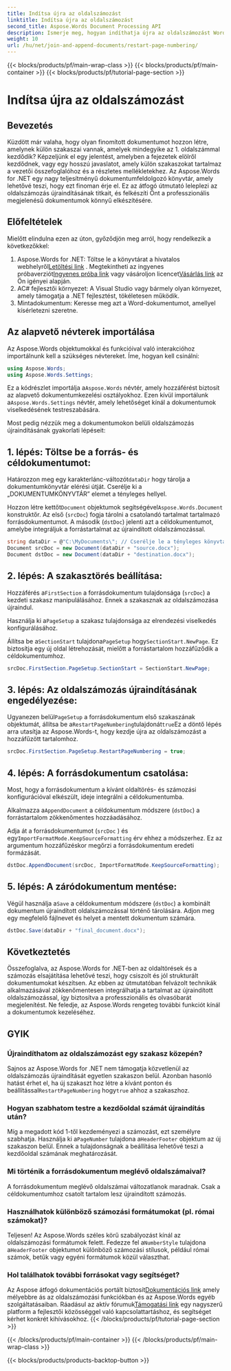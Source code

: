 ```yaml
---
title: Indítsa újra az oldalszámozást
linktitle: Indítsa újra az oldalszámozást
second_title: Aspose.Words Document Processing API
description: Ismerje meg, hogyan indíthatja újra az oldalszámozást Word-dokumentumok egyesítése és hozzáfűzése közben az Aspose.Words for .NET használatával.
weight: 10
url: /hu/net/join-and-append-documents/restart-page-numbering/
---
```


{{< blocks/products/pf/main-wrap-class >}}
{{< blocks/products/pf/main-container >}}
{{< blocks/products/pf/tutorial-page-section >}}

# Indítsa újra az oldalszámozást

## Bevezetés

Küzdött már valaha, hogy olyan finomított dokumentumot hozzon létre, amelynek külön szakaszai vannak, amelyek mindegyike az 1. oldalszámmal kezdődik? Képzeljünk el egy jelentést, amelyben a fejezetek elölről kezdődnek, vagy egy hosszú javaslatot, amely külön szakaszokat tartalmaz a vezetői összefoglalóhoz és a részletes mellékletekhez. Az Aspose.Words for .NET egy nagy teljesítményű dokumentumfeldolgozó könyvtár, amely lehetővé teszi, hogy ezt finoman érje el. Ez az átfogó útmutató leleplezi az oldalszámozás újraindításának titkait, és felkészíti Önt a professzionális megjelenésű dokumentumok könnyű elkészítésére.

## Előfeltételek

Mielőtt elindulna ezen az úton, győződjön meg arról, hogy rendelkezik a következőkkel:

1.  Aspose.Words for .NET: Töltse le a könyvtárat a hivatalos webhelyről[Letöltési link](https://releases.aspose.com/words/net/) . Megtekintheti az ingyenes próbaverziót[Ingyenes próba link](https://releases.aspose.com/) vagy vásároljon licencet[Vásárlás link](https://purchase.aspose.com/buy) az Ön igényei alapján.
2. AC# fejlesztői környezet: A Visual Studio vagy bármely olyan környezet, amely támogatja a .NET fejlesztést, tökéletesen működik.
3. Mintadokumentum: Keresse meg azt a Word-dokumentumot, amellyel kísérletezni szeretne.

## Az alapvető névterek importálása

Az Aspose.Words objektumokkal és funkcióival való interakcióhoz importálnunk kell a szükséges névtereket. Íme, hogyan kell csinálni:

```csharp
using Aspose.Words;
using Aspose.Words.Settings;
```

 Ez a kódrészlet importálja a`Aspose.Words` névtér, amely hozzáférést biztosít az alapvető dokumentumkezelési osztályokhoz. Ezen kívül importálunk a`Aspose.Words.Settings` névtér, amely lehetőséget kínál a dokumentumok viselkedésének testreszabására.


Most pedig nézzük meg a dokumentumokon belüli oldalszámozás újraindításának gyakorlati lépéseit:

## 1. lépés: Töltse be a forrás- és céldokumentumot:

Határozzon meg egy karakterlánc-változót`dataDir` hogy tárolja a dokumentumkönyvtár elérési útját. Cserélje ki a „DOKUMENTUMKÖNYVTÁR” elemet a tényleges hellyel.

 Hozzon létre kettőt`Document` objektumok segítségével`Aspose.Words.Document` konstruktőr. Az első (`srcDoc`) fogja tárolni a csatolandó tartalmat tartalmazó forrásdokumentumot. A második (`dstDoc`) jelenti azt a céldokumentumot, amelybe integráljuk a forrástartalmat az újraindított oldalszámozással.

```csharp
string dataDir = @"C:\MyDocuments\"; // Cserélje le a tényleges könyvtárával
Document srcDoc = new Document(dataDir + "source.docx");
Document dstDoc = new Document(dataDir + "destination.docx");
```

## 2. lépés: A szakasztörés beállítása:

 Hozzáférés a`FirstSection` a forrásdokumentum tulajdonsága (`srcDoc`) a kezdeti szakasz manipulálásához. Ennek a szakasznak az oldalszámozása újraindul.

 Használja ki a`PageSetup` a szakasz tulajdonsága az elrendezési viselkedés konfigurálásához.

 Állítsa be a`SectionStart` tulajdona`PageSetup` hogy`SectionStart.NewPage`. Ez biztosítja egy új oldal létrehozását, mielőtt a forrástartalom hozzáfűződik a céldokumentumhoz.

```csharp
srcDoc.FirstSection.PageSetup.SectionStart = SectionStart.NewPage;
```

## 3. lépés: Az oldalszámozás újraindításának engedélyezése:

 Ugyanezen belül`PageSetup` a forrásdokumentum első szakaszának objektumát, állítsa be a`RestartPageNumbering`tulajdonát`true`Ez a döntő lépés arra utasítja az Aspose.Words-t, hogy kezdje újra az oldalszámozást a hozzáfűzött tartalomhoz.

```csharp
srcDoc.FirstSection.PageSetup.RestartPageNumbering = true;
```

## 4. lépés: A forrásdokumentum csatolása:

Most, hogy a forrásdokumentum a kívánt oldaltörés- és számozási konfigurációval elkészült, ideje integrálni a céldokumentumba.

 Alkalmazza a`AppendDocument` a céldokumentum módszere (`dstDoc`) a forrástartalom zökkenőmentes hozzáadásához.

Adja át a forrásdokumentumot (`srcDoc` ) és egy`ImportFormatMode.KeepSourceFormatting` érv ehhez a módszerhez. Ez az argumentum hozzáfűzéskor megőrzi a forrásdokumentum eredeti formázását.

```csharp
dstDoc.AppendDocument(srcDoc, ImportFormatMode.KeepSourceFormatting);
```

## 5. lépés: A záródokumentum mentése:

 Végül használja a`Save` a céldokumentum módszere (`dstDoc`) a kombinált dokumentum újraindított oldalszámozással történő tárolására. Adjon meg egy megfelelő fájlnevet és helyet a mentett dokumentum számára.

```csharp
dstDoc.Save(dataDir + "final_document.docx");
```

## Következtetés

Összefoglalva, az Aspose.Words for .NET-ben az oldaltörések és a számozás elsajátítása lehetővé teszi, hogy csiszolt és jól strukturált dokumentumokat készítsen. Az ebben az útmutatóban felvázolt technikák alkalmazásával zökkenőmentesen integrálhatja a tartalmat az újraindított oldalszámozással, így biztosítva a professzionális és olvasóbarát megjelenítést. Ne feledje, az Aspose.Words rengeteg további funkciót kínál a dokumentumok kezeléséhez.

## GYIK

### Újraindíthatom az oldalszámozást egy szakasz közepén?

 Sajnos az Aspose.Words for .NET nem támogatja közvetlenül az oldalszámozás újraindítását egyetlen szakaszon belül. Azonban hasonló hatást érhet el, ha új szakaszt hoz létre a kívánt ponton és beállítással`RestartPageNumbering` hogy`true` ahhoz a szakaszhoz.

### Hogyan szabhatom testre a kezdőoldal számát újraindítás után?

 Míg a megadott kód 1-től kezdeményezi a számozást, ezt személyre szabhatja. Használja ki a`PageNumber` tulajdona a`HeaderFooter` objektum az új szakaszon belül. Ennek a tulajdonságnak a beállítása lehetővé teszi a kezdőoldal számának meghatározását.

### Mi történik a forrásdokumentum meglévő oldalszámaival?

A forrásdokumentum meglévő oldalszámai változatlanok maradnak. Csak a céldokumentumhoz csatolt tartalom lesz újraindított számozás.

### Használhatok különböző számozási formátumokat (pl. római számokat)?

 Teljesen! Az Aspose.Words széles körű szabályozást kínál az oldalszámozási formátumok felett. Fedezze fel a`NumberStyle` tulajdona a`HeaderFooter` objektumot különböző számozási stílusok, például római számok, betűk vagy egyéni formátumok közül választhat.

### Hol találhatok további forrásokat vagy segítséget?

 Az Aspose átfogó dokumentációs portált biztosít[Dokumentációs link](https://reference.aspose.com/words/net/) amely mélyebbre ás az oldalszámozási funkciókban és az Aspose.Words egyéb szolgáltatásaiban. Ráadásul az aktív fórumuk[Támogatási link](https://forum.aspose.com/c/words/8) egy nagyszerű platform a fejlesztői közösséggel való kapcsolattartáshoz, és segítséget kérhet konkrét kihívásokhoz.
{{< /blocks/products/pf/tutorial-page-section >}}

{{< /blocks/products/pf/main-container >}}
{{< /blocks/products/pf/main-wrap-class >}}

{{< blocks/products/products-backtop-button >}}
